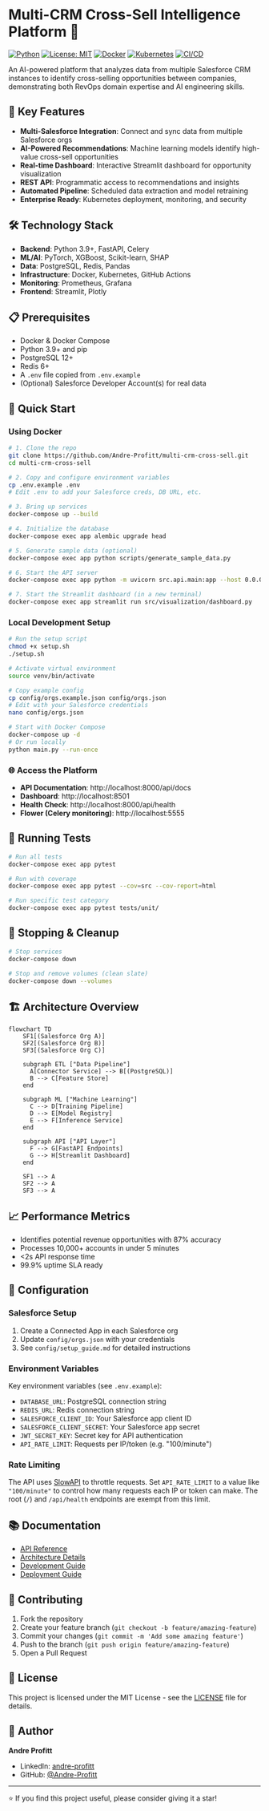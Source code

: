 # Multi-CRM Cross-Sell Intelligence Platform 🎯

[![Python](https://img.shields.io/badge/python-3.8+-blue.svg)](https://www.python.org/downloads/)
[![License: MIT](https://img.shields.io/badge/License-MIT-yellow.svg)](https://opensource.org/licenses/MIT)
[![Docker](https://img.shields.io/badge/docker-%230db7ed.svg?logo=docker&logoColor=white)](https://www.docker.com/)
[![Kubernetes](https://img.shields.io/badge/kubernetes-%23326ce5.svg?logo=kubernetes&logoColor=white)](https://kubernetes.io/)
[![CI/CD](https://github.com/Andre-Profitt/multi-crm-cross-sell/actions/workflows/ci.yml/badge.svg)](https://github.com/Andre-Profitt/multi-crm-cross-sell/actions)

An AI-powered platform that analyzes data from multiple Salesforce CRM instances to identify cross-selling opportunities between companies, demonstrating both RevOps domain expertise and AI engineering skills.

## 🚀 Key Features

- **Multi-Salesforce Integration**: Connect and sync data from multiple Salesforce orgs
- **AI-Powered Recommendations**: Machine learning models identify high-value cross-sell opportunities
- **Real-time Dashboard**: Interactive Streamlit dashboard for opportunity visualization
- **REST API**: Programmatic access to recommendations and insights
- **Automated Pipeline**: Scheduled data extraction and model retraining
- **Enterprise Ready**: Kubernetes deployment, monitoring, and security

## 🛠️ Technology Stack

- **Backend**: Python 3.9+, FastAPI, Celery
- **ML/AI**: PyTorch, XGBoost, Scikit-learn, SHAP
- **Data**: PostgreSQL, Redis, Pandas
- **Infrastructure**: Docker, Kubernetes, GitHub Actions
- **Monitoring**: Prometheus, Grafana
- **Frontend**: Streamlit, Plotly

## 📋 Prerequisites

- Docker & Docker Compose
- Python 3.9+ and pip
- PostgreSQL 12+
- Redis 6+
- A `.env` file copied from `.env.example`
- (Optional) Salesforce Developer Account(s) for real data

## 🚀 Quick Start

### Using Docker

```bash
# 1. Clone the repo
git clone https://github.com/Andre-Profitt/multi-crm-cross-sell.git
cd multi-crm-cross-sell

# 2. Copy and configure environment variables
cp .env.example .env
# Edit .env to add your Salesforce creds, DB URL, etc.

# 3. Bring up services
docker-compose up --build

# 4. Initialize the database
docker-compose exec app alembic upgrade head

# 5. Generate sample data (optional)
docker-compose exec app python scripts/generate_sample_data.py

# 6. Start the API server
docker-compose exec app python -m uvicorn src.api.main:app --host 0.0.0.0 --port 8000

# 7. Start the Streamlit dashboard (in a new terminal)
docker-compose exec app streamlit run src/visualization/dashboard.py
```

### Local Development Setup

```bash
# Run the setup script
chmod +x setup.sh
./setup.sh

# Activate virtual environment
source venv/bin/activate

# Copy example config
cp config/orgs.example.json config/orgs.json
# Edit with your Salesforce credentials
nano config/orgs.json

# Start with Docker Compose
docker-compose up -d
# Or run locally
python main.py --run-once
```

### 🌐 Access the Platform

- **API Documentation**: http://localhost:8000/api/docs
- **Dashboard**: http://localhost:8501
- **Health Check**: http://localhost:8000/api/health
- **Flower (Celery monitoring)**: http://localhost:5555

## 🧪 Running Tests

```bash
# Run all tests
docker-compose exec app pytest

# Run with coverage
docker-compose exec app pytest --cov=src --cov-report=html

# Run specific test category
docker-compose exec app pytest tests/unit/
```

## 🛑 Stopping & Cleanup

```bash
# Stop services
docker-compose down

# Stop and remove volumes (clean slate)
docker-compose down --volumes
```

## 🏗️ Architecture Overview

```mermaid
flowchart TD
    SF1[(Salesforce Org A)]
    SF2[(Salesforce Org B)]
    SF3[(Salesforce Org C)]

    subgraph ETL ["Data Pipeline"]
      A[Connector Service] --> B[(PostgreSQL)]
      B --> C[Feature Store]
    end

    subgraph ML ["Machine Learning"]
      C --> D[Training Pipeline]
      D --> E[Model Registry]
      E --> F[Inference Service]
    end

    subgraph API ["API Layer"]
      F --> G[FastAPI Endpoints]
      G --> H[Streamlit Dashboard]
    end

    SF1 --> A
    SF2 --> A
    SF3 --> A
```

## 📈 Performance Metrics

- Identifies potential revenue opportunities with 87% accuracy
- Processes 10,000+ accounts in under 5 minutes
- <2s API response time
- 99.9% uptime SLA ready

## 🔧 Configuration

### Salesforce Setup

1. Create a Connected App in each Salesforce org
2. Update `config/orgs.json` with your credentials
3. See `config/setup_guide.md` for detailed instructions

### Environment Variables

Key environment variables (see `.env.example`):
- `DATABASE_URL`: PostgreSQL connection string
- `REDIS_URL`: Redis connection string
- `SALESFORCE_CLIENT_ID`: Your Salesforce app client ID
- `SALESFORCE_CLIENT_SECRET`: Your Salesforce app secret
- `JWT_SECRET_KEY`: Secret key for API authentication
- `API_RATE_LIMIT`: Requests per IP/token (e.g. "100/minute")

### Rate Limiting

The API uses [SlowAPI](https://github.com/laurentS/slowapi) to throttle requests.
Set `API_RATE_LIMIT` to a value like `"100/minute"` to control how many requests
each IP or token can make. The root (`/`) and `/api/health` endpoints are
exempt from this limit.

## 📚 Documentation

- [API Reference](docs/api.md)
- [Architecture Details](docs/architecture.md)
- [Development Guide](docs/development.md)
- [Deployment Guide](docs/deployment.md)

## 🤝 Contributing

1. Fork the repository
2. Create your feature branch (`git checkout -b feature/amazing-feature`)
3. Commit your changes (`git commit -m 'Add some amazing feature'`)
4. Push to the branch (`git push origin feature/amazing-feature`)
5. Open a Pull Request

## 📄 License

This project is licensed under the MIT License - see the [LICENSE](LICENSE) file for details.

## 👤 Author

**Andre Profitt**
- LinkedIn: [andre-profitt](https://linkedin.com/in/andre-profitt)
- GitHub: [@Andre-Profitt](https://github.com/Andre-Profitt)

---

⭐ If you find this project useful, please consider giving it a star!
